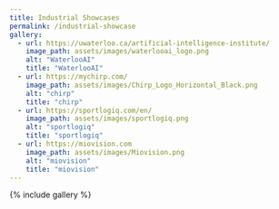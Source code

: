 ```yaml
---
title: Industrial Showcases
permalink: /industrial-showcase
gallery:
  - url: https://uwaterloo.ca/artificial-intelligence-institute/
    image_path: assets/images/waterlooai_logo.png
    alt: "WaterlooAI"
    title: "WaterlooAI"
  - url: https://mychirp.com/
    image_path: assets/images/Chirp_Logo_Horizontal_Black.png
    alt: "chirp"
    title: "chirp"
  - url: https://sportlogiq.com/en/
    image_path: assets/images/sportlogiq.png
    alt: "sportlogiq"
    title: "sportlogiq"
  - url: https://miovision.com
    image_path: assets/images/Miovision.png
    alt: "miovision"
    title: "miovision"
---
```


{% include gallery %}
